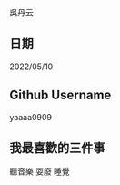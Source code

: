 吳丹云

日期
----
2022/05/10

Github Username
---------------
yaaaa0909

我最喜歡的三件事
---------------
聽音樂 耍廢 睡覺